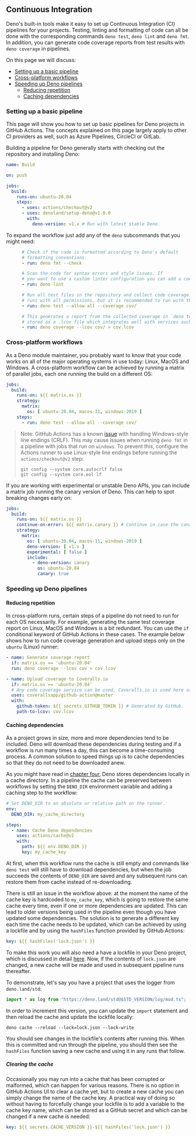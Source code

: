 ## Continuous Integration

Deno's built-in tools make it easy to set up Continuous Integration (CI)
pipelines for your projects. Testing, linting and formatting of code can all be
done with the corresponding commands `deno test`, `deno lint` and `deno fmt`. In
addition, you can generate code coverage reports from test results with
`deno coverage` in pipelines.

On this page we will discuss:

- [Setting up a basic pipeline](#setting-up-a-basic-pipeline)
- [Cross-platform workflows](#cross-platform-workflows)
- [Speeding up Deno pipelines](#speeding-up-deno-pipelines)
  - [Reducing repetition](#reducing-repetition)
  - [Caching dependencies](#caching-dependencies)

### Setting up a basic pipeline

This page will show you how to set up basic pipelines for Deno projects in
GitHub Actions. The concepts explained on this page largely apply to other CI
providers as well, such as Azure Pipelines, CircleCI or GitLab.

Building a pipeline for Deno generally starts with checking out the repository
and installing Deno:

```yaml
name: Build

on: push

jobs:
  build:
    runs-on: ubuntu-20.04
    steps:
      - uses: actions/checkout@v2
      - uses: denoland/setup-deno@v1.0.0
        with:
          deno-version: v1.x # Run with latest stable Deno.
```

To expand the workflow just add any of the `deno` subcommands that you might
need:

```yaml
      # Check if the code is formatted according to Deno's default
      # formatting conventions.
      - run: deno fmt --check

      # Scan the code for syntax errors and style issues. If
      # you want to use a custom linter configuration you can add a configuration file with --config <myconfig>
      - run: deno lint

      # Run all test files in the repository and collect code coverage. The example
      # runs with all permissions, but it is recommended to run with the minimal permissions your program needs (for example --allow-read).
      - run: deno test --allow-all --coverage cov/

      # This generates a report from the collected coverage in `deno test --coverage`. It is
      # stored as a .lcov file which integrates well with services such as Codecov, Coveralls and Travis CI.
      - run: deno coverage --lcov cov/ > cov.lcov
```

### Cross-platform workflows

As a Deno module maintainer, you probably want to know that your code works on
all of the major operating systems in use today: Linux, MacOS and Windows. A
cross-platform workflow can be achieved by running a matrix of parallel jobs,
each one running the build on a different OS:

```yaml
jobs:
  build:
    runs-on: ${{ matrix.os }}
    strategy:
      matrix:
        os: [ ubuntu-20.04, macos-11, windows-2019 ]
    steps:
      - run: deno test --allow-all --coverage cov/
```

> Note: GitHub Actions has a known
> [issue](https://github.com/actions/checkout/issues/135) with handling
> Windows-style line endings (CRLF). This may cause issues when running
> `deno fmt` in a pipeline with jobs that run on `windows`. To prevent this,
> configure the Actions runner to use Linux-style line endings before running
> the `actions/checkout@v2` step:
>
> ```
> git config --system core.autocrlf false
> git config --system core.eol lf
> ```

If you are working with experimental or unstable Deno APIs, you can include a
matrix job running the canary version of Deno. This can help to spot breaking
changes early on:

```yaml
jobs:
  build:
    runs-on: ${{ matrix.os }}
    continue-on-error: ${{ matrix.canary }} # Continue in case the canary run does not succeed
    strategy:
      matrix:
        os: [ ubuntu-20.04, macos-11, windows-2019 ]
        deno-version: [ v1.x ]
        experimental: [ false ]
        include: 
          - deno-version: canary
            os: ubuntu-20.04
            canary: true
```

### Speeding up Deno pipelines

#### Reducing repetition

In cross-platform runs, certain steps of a pipeline do not need to run for each
OS necessarily. For example, generating the same test coverage report on Linux,
MacOS and Windows is a bit redundant. You can use the `if` conditional keyword
of GitHub Actions in these cases. The example below shows how to run code
coverage generation and upload steps only on the `ubuntu` (Linux) runner:

```yaml
- name: Generate coverage report
  if: matrix.os == 'ubuntu-20.04'
  run: deno coverage --lcov cov > cov.lcov

- name: Upload coverage to Coveralls.io
  if: matrix.os == 'ubuntu-20.04'
  # Any code coverage service can be used, Coveralls.io is used here as an example.
  uses: coverallsapp/github-action@master
  with:
    github-token: ${{ secrets.GITHUB_TOKEN }} # Generated by GitHub.
    path-to-lcov: cov.lcov
```

#### Caching dependencies

As a project grows in size, more and more dependencies tend to be included. Deno
will download these dependencies during testing and if a workflow is run many
times a day, this can become a time-consuming process. A common solution to
speed things up is to cache dependencies so that they do not need to be
downloaded anew.

As you might have read in
[chapter four](https://deno.land/manual/linking_to_external_code), Deno stores
dependencies locally in a cache directory. In a pipeline the cache can be
preserved between workflows by setting the `DENO_DIR` environment variable and
adding a caching step to the workflow:

```yaml
# Set DENO_DIR to an absolute or relative path on the runner.
env:
  DENO_DIR: my_cache_directory

steps:
  - name: Cache Deno dependencies 
    uses: actions/cache@v2
    with:
      path: ${{ env.DENO_DIR }}
      key: my_cache_key
```

At first, when this workflow runs the cache is still empty and commands like
`deno test` will still have to download dependencies, but when the job succeeds
the contents of `DENO_DIR` are saved and any subsequent runs can restore them
from cache instead of re-downloading.

There is still an issue in the workflow above: at the moment the name of the
cache key is hardcoded to `my_cache_key`, which is going to restore the same
cache every time, even if one or more dependencies are updated. This can lead to
older versions being used in the pipeline even though you have updated some
dependencies. The solution is to generate a different key each time the cache
needs to be updated, which can be achieved by using a lockfile and by using the
`hashFiles` function provided by GitHub Actions:

```yaml
key: ${{ hashFiles('lock.json') }}
```

To make this work you will also need a have a lockfile in your Deno project,
which is discussed in detail
[here](./linking_to_external_code/integrity_checking.md). Now, if the contents
of `lock.json` are changed, a new cache will be made and used in subsequent
pipeline runs thereafter.

To demonstrate, let's say you have a project that uses the logger from
`deno.land/std`:

```ts
import * as log from "https://deno.land/std@$STD_VERSION/log/mod.ts";
```

In order to increment this version, you can update the `import` statement and
then reload the cache and update the lockfile locally:

```
deno cache --reload --lock=lock.json --lock-write
```

You should see changes in the lockfile's contents after running this. When this
is committed and run through the pipeline, you should then see the `hashFiles`
function saving a new cache and using it in any runs that follow.

##### Clearing the cache

Occasionally you may run into a cache that has been corrupted or malformed,
which can happen for various reasons. There is no option in GitHub Actions UI to
clear a cache yet, but to create a new cache you can simply change the name of
the cache key. A practical way of doing so without having to forcefully change
your lockfile is to add a variable to the cache key name, which can be stored as
a GitHub secret and which can be changed if a new cache is needed:

```yaml
key: ${{ secrets.CACHE_VERSION }}-${{ hashFiles('lock.json') }}
```
